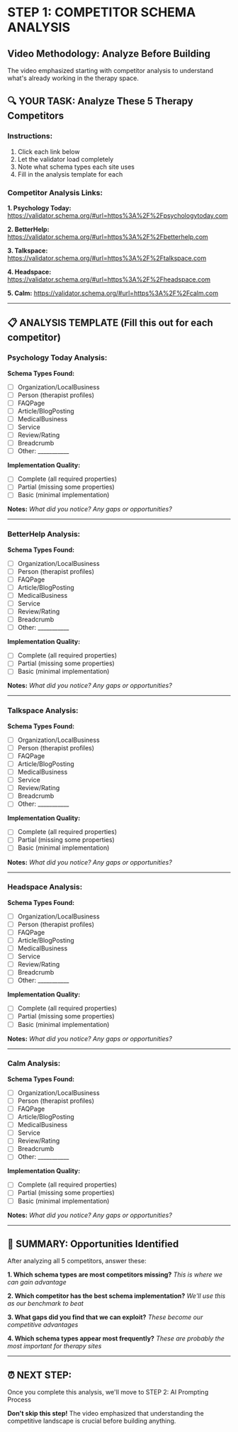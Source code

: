 # STEP 1: COMPETITOR SCHEMA ANALYSIS

## Video Methodology: Analyze Before Building

The video emphasized starting with competitor analysis to understand what's already working in the therapy space.

## 🔍 **YOUR TASK: Analyze These 5 Therapy Competitors**

### **Instructions:**
1. Click each link below
2. Let the validator load completely
3. Note what schema types each site uses
4. Fill in the analysis template for each

### **Competitor Analysis Links:**

**1. Psychology Today:**
https://validator.schema.org/#url=https%3A%2F%2Fpsychologytoday.com

**2. BetterHelp:**
https://validator.schema.org/#url=https%3A%2F%2Fbetterhelp.com

**3. Talkspace:**
https://validator.schema.org/#url=https%3A%2F%2Ftalkspace.com

**4. Headspace:**
https://validator.schema.org/#url=https%3A%2F%2Fheadspace.com

**5. Calm:**
https://validator.schema.org/#url=https%3A%2F%2Fcalm.com

---

## 📋 **ANALYSIS TEMPLATE** (Fill this out for each competitor)

### **Psychology Today Analysis:**
**Schema Types Found:**
- [ ] Organization/LocalBusiness
- [ ] Person (therapist profiles)  
- [ ] FAQPage
- [ ] Article/BlogPosting
- [ ] MedicalBusiness
- [ ] Service
- [ ] Review/Rating
- [ ] Breadcrumb
- [ ] Other: ___________

**Implementation Quality:**
- [ ] Complete (all required properties)
- [ ] Partial (missing some properties)
- [ ] Basic (minimal implementation)

**Notes:**
_What did you notice? Any gaps or opportunities?_

---

### **BetterHelp Analysis:**
**Schema Types Found:**
- [ ] Organization/LocalBusiness
- [ ] Person (therapist profiles)
- [ ] FAQPage
- [ ] Article/BlogPosting
- [ ] MedicalBusiness
- [ ] Service
- [ ] Review/Rating
- [ ] Breadcrumb
- [ ] Other: ___________

**Implementation Quality:**
- [ ] Complete (all required properties)
- [ ] Partial (missing some properties)
- [ ] Basic (minimal implementation)

**Notes:**
_What did you notice? Any gaps or opportunities?_

---

### **Talkspace Analysis:**
**Schema Types Found:**
- [ ] Organization/LocalBusiness
- [ ] Person (therapist profiles)
- [ ] FAQPage
- [ ] Article/BlogPosting
- [ ] MedicalBusiness
- [ ] Service
- [ ] Review/Rating
- [ ] Breadcrumb
- [ ] Other: ___________

**Implementation Quality:**
- [ ] Complete (all required properties)
- [ ] Partial (missing some properties)
- [ ] Basic (minimal implementation)

**Notes:**
_What did you notice? Any gaps or opportunities?_

---

### **Headspace Analysis:**
**Schema Types Found:**
- [ ] Organization/LocalBusiness
- [ ] Person (therapist profiles)
- [ ] FAQPage
- [ ] Article/BlogPosting
- [ ] MedicalBusiness
- [ ] Service
- [ ] Review/Rating
- [ ] Breadcrumb
- [ ] Other: ___________

**Implementation Quality:**
- [ ] Complete (all required properties)
- [ ] Partial (missing some properties)
- [ ] Basic (minimal implementation)

**Notes:**
_What did you notice? Any gaps or opportunities?_

---

### **Calm Analysis:**
**Schema Types Found:**
- [ ] Organization/LocalBusiness
- [ ] Person (therapist profiles)
- [ ] FAQPage
- [ ] Article/BlogPosting
- [ ] MedicalBusiness
- [ ] Service
- [ ] Review/Rating
- [ ] Breadcrumb
- [ ] Other: ___________

**Implementation Quality:**
- [ ] Complete (all required properties)
- [ ] Partial (missing some properties)
- [ ] Basic (minimal implementation)

**Notes:**
_What did you notice? Any gaps or opportunities?_

---

## 🎯 **SUMMARY: Opportunities Identified**

After analyzing all 5 competitors, answer these:

**1. Which schema types are most competitors missing?**
_This is where we can gain advantage_

**2. Which competitor has the best schema implementation?**
_We'll use this as our benchmark to beat_

**3. What gaps did you find that we can exploit?**
_These become our competitive advantages_

**4. Which schema types appear most frequently?**
_These are probably the most important for therapy sites_

---

## ⏰ **NEXT STEP:**
Once you complete this analysis, we'll move to STEP 2: AI Prompting Process

**Don't skip this step!** The video emphasized that understanding the competitive landscape is crucial before building anything.
